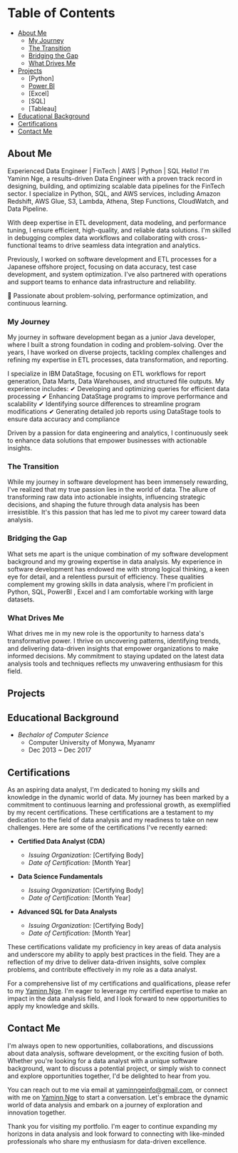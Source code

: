[//]: # (These are reference links used in the body of this note )

# Table of Contents 

-  [About Me](https://github.com/YaminDO/Data-Analyst-Portfolio/blob/main/README.md#about-me)
    -  [My Journey](https://github.com/YaminDO/Data-Analyst-Portfolio/blob/main/README.md#my-journey)
    -  [The Transition](https://github.com/YaminDO/Data-Analyst-Portfolio/blob/main/README.md#the-transition)
    -  [Bridging the Gap](https://github.com/YaminDO/Data-Analyst-Portfolio/blob/main/README.md#bridging-the-gap)
    -  [What Drives Me](https://github.com/YaminDO/Data-Analyst-Portfolio/blob/main/README.md#what-drives-me)
 -  [Projects](https://github.com/YaminDO/Data-Analyst-Portfolio/blob/main/README.md#projects)
     - [Python]
     - [Power BI](https://www.novypro.com/project/adventure-works-dashboard-8)
     - [Excel]
     - [SQL]
     - [Tableau]
 -  [Educational Background](https://github.com/YaminDO/Data-Analyst-Portfolio/blob/main/README.md#educational-background)
 -  [Certifications](https://github.com/YaminDO/Data-Analyst-Portfolio/blob/main/README.md#certifications)
 -  [ Contact Me](https://github.com/YaminDO/Data-Analyst-Portfolio/blob/main/README.md#contactme)
   
## About Me
Experienced Data Engineer | FinTech | AWS | Python | SQL
Hello! I'm Yaminn Nge, a results-driven Data Engineer with a proven track record in designing, building, and optimizing scalable data pipelines for the FinTech sector. I specialize in Python, SQL, and AWS services, including Amazon Redshift, AWS Glue, S3, Lambda, Athena, Step Functions, CloudWatch, and Data Pipeline.

With deep expertise in ETL development, data modeling, and performance tuning, I ensure efficient, high-quality, and reliable data solutions. I'm skilled in debugging complex data workflows and collaborating with cross-functional teams to drive seamless data integration and analytics.

Previously, I worked on software development and ETL processes for a Japanese offshore project, focusing on data accuracy, test case development, and system optimization. I've also partnered with operations and support teams to enhance data infrastructure and reliability.

🔹 Passionate about problem-solving, performance optimization, and continuous learning.


### My Journey

My journey in software development began as a junior Java developer, where I built a strong foundation in coding and problem-solving. Over the years, I have worked on diverse projects, tackling complex challenges and refining my expertise in ETL processes, data transformation, and reporting.

I specialize in IBM DataStage, focusing on ETL workflows for report generation, Data Marts, Data Warehouses, and structured file outputs. My experience includes:
✔ Developing and optimizing queries for efficient data processing
✔ Enhancing DataStage programs to improve performance and scalability
✔ Identifying source differences to streamline program modifications
✔ Generating detailed job reports using DataStage tools to ensure data accuracy and compliance

Driven by a passion for data engineering and analytics, I continuously seek to enhance data solutions that empower businesses with actionable insights.
### The Transition

While my journey in software development has been immensely rewarding, I've realized that my true passion lies in the world of data. The allure of transforming raw data into actionable insights, influencing strategic decisions, and shaping the future through data analysis has been irresistible. It's this passion that has led me to pivot my career toward data analysis.

### Bridging the Gap

What sets me apart is the unique combination of my software development background and my growing expertise in data analysis. My experience in software development has endowed me with strong logical thinking, a keen eye for detail, and a relentless pursuit of efficiency. These qualities complement my growing skills in data analysis, where I'm proficient in Python, SQL, PowerBI , Excel and I am comfortable working with large datasets.

### What Drives Me

What drives me in my new role is the opportunity to harness data's transformative power. I thrive on uncovering patterns, identifying trends, and delivering data-driven insights that empower organizations to make informed decisions. My commitment to staying updated on the latest data analysis tools and techniques reflects my unwavering enthusiasm for this field.

## Projects

## Educational Background
-  *Bechalor of Computer Science*
    * Computer University of Monywa, Myanamr
    * Dec 2013  ~ Dec 2017 


## Certifications
As an aspiring data analyst, I'm dedicated to honing my skills and knowledge in the dynamic world of data. My journey has been marked by a commitment to continuous learning and professional growth, as exemplified by my recent certifications. These certifications are a testament to my dedication to the field of data analysis and my readiness to take on new challenges.
Here are some of the certifications I've recently earned:

- **Certified Data Analyst (CDA)**
  - *Issuing Organization:* [Certifying Body]
  - *Date of Certification:* [Month Year]

- **Data Science Fundamentals**
  - *Issuing Organization:* [Certifying Body]
  - *Date of Certification:* [Month Year]

- **Advanced SQL for Data Analysts**
  - *Issuing Organization:* [Certifying Body]
  - *Date of Certification:* [Month Year]

These certifications validate my proficiency in key areas of data analysis and underscore my ability to apply best practices in the field. They are a reflection of my drive to deliver data-driven insights, solve complex problems, and contribute effectively in my role as a data analyst.

For a comprehensive list of my certifications and qualifications, please refer to my  [Yaminn Nge](www.linkedin.com/in/yaminn-Nge7). I'm eager to leverage my certified expertise to make an impact in the data analysis field, and I look forward to new opportunities to apply my knowledge and skills.

## Contact Me

I'm always open to new opportunities, collaborations, and discussions about data analysis, software development, or the exciting fusion of both. Whether you're looking for a data analyst with a unique software background, want to discuss a potential project, or simply wish to connect and explore opportunities together, I'd be delighted to hear from you.

You can reach out to me via email at yaminngeinfo@gmail.com, or connect with me on [Yaminn Nge](www.linkedin.com/in/yaminn-Nge7) to start a conversation. Let's embrace the dynamic world of data analysis and embark on a journey of exploration and innovation together.

Thank you for visiting my portfolio. I'm eager to continue expanding my horizons in data analysis and look forward to connecting with like-minded professionals who share my enthusiasm for data-driven excellence.

